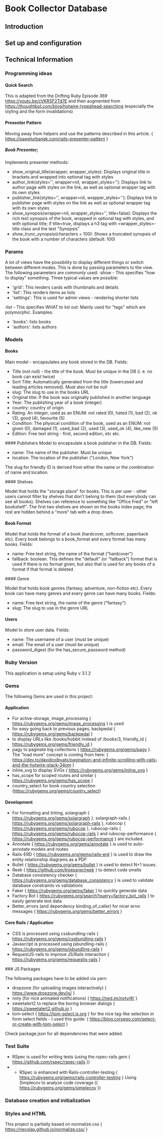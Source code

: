 # Book Collector Database

## Introduction

## Set up and configuration

## Technical Information

### Programming ideas

#### Quick Search

This is adapted from the Drifting Ruby Episode 369 https://youtu.be/cVKRSF2Td7E
and then augmented from https://thoughtbot.com/blog/hotwire-typeahead-searching
(especially the styling and the form invalidations)

#### Presenter Pattern

Moving away from helpers and use the patterns described in this article.
{ https://pawelurbanek.com/rails-presenter-pattern }

##### Book Presenter;

Implements presenter methods:

- show_original_title(wrapper, wrapper_styles): Displays original title in brackets and wrapped into optional tag with styles
- author_link(styles='', wrapper=nil, wrapper_styles=''): Displays link to author page with styles on the link, as well as optional wrapper tag with its own styles
- publisher_link(styles='', wrapper=nil, wrapper_styles=''): Displays link to publisher page with styles on the link as well as optional wrapper tag with its own styles
- show_synopsis(wrapper=nil, wrapper_styles='', title=false): Displays the rich text synopsis of the book, wrapped in optional tag with styles, and with optional title; if title=true, displays a h3 tag with <wrapper_styles>-title class and the text "Synopsis"
- show_trunc_synopsis(characters = 100): Shows a truncated synopsis of the book with a number of characters (default: 100)

### Params

A lot of views have the possibility to display different things or switch between
different modes. This is done by passing parameters to the view. The following
parameters are commonly used:
:show - This specifies "how to display" something. Three typical values are possible:

- 'grid': This renders cards with thumbnails and details
- 'list': This renders items as lists
- 'settings': This is used for admin views - rendering shorter lists

:list - This specifies WHAT to list out: Mainly used for "tags" which are polymorphic. Examples:

- 'books': lists books
- 'authors': lists authors

### Models

#### Books

Main model - encapsulates any book stored in the DB.
Fields:

- Title (not null) - the title of the book. Must be unique in the DB (i. e. no book can exist twice)
- Sort Title: Automatically generated from the title (lowercased and leading articles removed). Must also not be null
- slug: The slug to use in the books URL
- Original title: If the book was originally published in another language
- Year: The publishing year of a book (integer)
- country: country of origin
- Rating: An integer, used as an ENUM: not rated (0), hated (1), bad (2), ok (3), good (4), favourite (5)
- Condition: The physical condition of the book, used as an ENUM: not given (0), damaged (1), used_bad (2), used (3), used_ok (4), like_new (5)
- Edition: Free text string - first, second edition, etc etc.

#### Publishers
Model to encapsulate a book publisher in the DB.
Fields:

- name: The name of the publisher. Must be unique
- location: The location of the publisher ("London, New York")

The slug for friendly ID is derived from either the name or the combination of name and location.

#### Shelves

Model that holds the "storage place" for books. This is per user - other users
cannot filter by shelves that don't belong to them (but everybody can see all books).
Shelves can reference to something like "Office Fred" or "left bookshelf".
The first two shelves are shown on the books index page; the rest are hidden behind a "more" tab with a drop down.

#### Book Format

Model that holds the format of a book (hardcover, softcover, paperback etc). Every book belongs to a book_format and every format has many books.
Fields:

- name: Free text string, the name of the format ("hardcover")
- fallback: boolean. This defines the "default" (or "fallback") format that is used if there is no format given, but also that is used for any books of a format if that format is deleted

#### Genre

Model that holds book genres (fantasy, adventure, non-fiction etc). Every book can have
many genres and every genre can have many books.
Fields:

- name: Free text string, the name of the genre ("fantasy")
- slug: The slug to use in the genre URL

#### Users

Model to store user data. Fields:

- name: The username of a user (must be unique)
- email: The email of a user (must be unique)
- password_digest (for the has_secure_password method)

### Ruby Version

This application is setup using Ruby v 3.1.2

### Gems

The following Gems are used in this project:

#### Application

- For active-storage, image_processing { https://rubygems.org/gems/image_processing } is used
- for easy going back to previous pages, backpedal { https://rubygems.org/gems/backpedal }
- to display URLs like /books/hobbit instead of /books/3, friendly_id { https://rubygems.org/gems/friendly_id }
- pagy to paginate big collections { https://rubygems.org/gems/pagy }. The "load more" concept is coming from here: { https://dev.to/davidcolbyatx/pagination-and-infinite-scrolling-with-rails-and-the-hotwire-stack-34om }
- inline_svg to display SVGs { https://rubygems.org/gems/inline_svg }
- has_scope for scoped routes and similar { https://rubygems.org/gems/has_scope }
- country_select for book country selection (https://rubygems.org/gems/country_select)

#### Development

- For formatting and linting, solargraph { https://rubygems.org/gems/solargraph }, solargraph-rails { https://rubygems.org/gems/solargraph-rails }, rubocop { https://rubygems.org/gems/rubocop }, rubocop-rails { https://rubygems.org/gems/rubocop-rails } and rubocop-performance { https://rubygems.org/gems/rubocop-performance } are included.
- Annotate { https://rubygems.org/gems/annotate } is used to auto-annotate models and routes
- Rails-ERD { https://rubygems.org/gems/rails-erd } is used to draw the entity relationship diagrams as a PDF
- Bullet { https://rubygems.org/gems/bullet } is used to detect N+1 issues.
- Reek { https://github.com/troessner/reek } to detect code smells
- Database consistency checker { https://rubygems.org/gems/database_consistency } is used to validate database constraints vs validations
- Faker { https://rubygems.org/gems/faker } to quickly generate data
- Factory Bot { https://rubygems.org/search?query=factory_bot_rails } to easily generate test data
- Better_errors (and dependency binding_of_caller) for nicer error messages { https://rubygems.org/gems/better_errors }

#### Core Rails / Application

- CSS is processed using cssbundling-rails { https://rubygems.org/gems/cssbundling-rails }
- Javascript is processed using jsbundling-rails { https://rubygems.org/gems/jsbundling-rails }
- RequestJS-rails to improve JS/Rails interaction { https://rubygems.org/gems/requestjs-rails }

### JS Packages

The following packages have to be added via yarn:

- dropzone (for uploading images interactively) { https://www.dropzone.dev/js/ }
- noty (for nice animated notifications) { https://ned.im/noty/#/ }
- sweetalert2 to replace the boring browser dialogs { https://sweetalert2.github.io }
- tom-select { https://tom-select.js.org } for the nice tag-like selection in form select fields - I used this guide: { https://blog.corsego.com/select-or-create-with-tom-select }

Check package.json for all dependencies that were added.

### Test Suite

- RSpec is used for writing tests (using the rspec-rails gem { https://github.com/rspec/rspec-rails })
- - RSpec is enhanced with Rails-controller-testing { https://rubygems.org/gems/rails-controller-testing }
    Using Simplecov to analyze code coverage ({ https://rubygems.org/gems/simplecov })

### Database creation and initialization

### Styles and HTML

This project is partially based on normalize.css { https://necolas.github.io/normalize.css/ }
